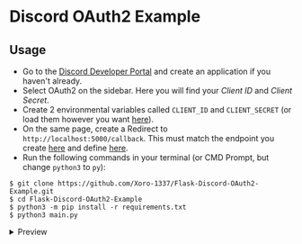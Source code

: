 # Discord OAuth2 Example

## Usage
- Go to the [Discord Developer Portal](https://discord.com/developers/applications) and create an application if you haven't already.
- Select OAuth2 on the sidebar. Here you will find your *Client ID* and *Client Secret*.
- Create 2 environmental variables called `CLIENT_ID` and `CLIENT_SECRET` (or load them however you want [here](https://github.com/Xoro-1337/Flask-Discord-OAuth2-Example/blob/master/discord.py#L41)).
- On the same page, create a Redirect to `http://localhost:5000/callback`. This must match the endpoint you create [here](https://github.com/Xoro-1337/Flask-Discord-OAuth2-Example/blob/master/app.py#L29) and define [here](https://github.com/Xoro-1337/Flask-Discord-OAuth2-Example/blob/master/discord.py#L44).
- Run the following commands in your terminal (or CMD Prompt, but change `python3` to `py`):
```
$ git clone https://github.com/Xoro-1337/Flask-Discord-OAuth2-Example.git
$ cd Flask-Discord-OAuth2-Example
$ python3 -m pip install -r requirements.txt
$ python3 main.py
```

<details>
  <summary>Preview</summary>
  
  ![image](https://github.com/Xoro-1337/Flask-Discord-OAuth2-Example/assets/72954614/e44a8590-93a6-494f-8c0e-44517cf7e3c6)
  
  ![image](https://github.com/Xoro-1337/Flask-Discord-OAuth2-Example/assets/72954614/223b8ce6-2051-4f9a-b6f9-baf1f44c71fb)
</details>
